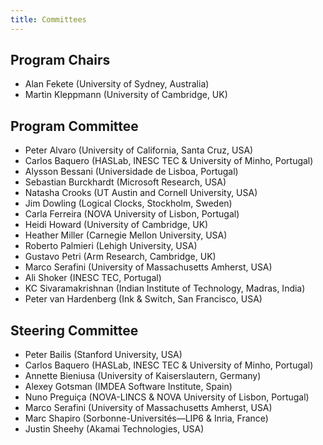 ```yaml
---
title: Committees
---
```


Program Chairs
--------------

* Alan Fekete (University of Sydney, Australia)
* Martin Kleppmann (University of Cambridge, UK)

Program Committee
-----------------

* Peter Alvaro (University of California, Santa Cruz, USA)
* Carlos Baquero (HASLab, INESC TEC & University of Minho, Portugal)
* Alysson Bessani (Universidade de Lisboa, Portugal)
* Sebastian Burckhardt (Microsoft Research, USA)
* Natasha Crooks (UT Austin and Cornell University, USA)
* Jim Dowling (Logical Clocks, Stockholm, Sweden)
* Carla Ferreira (NOVA University of Lisbon, Portugal)
* Heidi Howard (University of Cambridge, UK)
* Heather Miller (Carnegie Mellon University, USA)
* Roberto Palmieri (Lehigh University, USA)
* Gustavo Petri (Arm Research, Cambridge, UK)
* Marco Serafini (University of Massachusetts Amherst, USA)
* Ali Shoker (INESC TEC, Portugal)
* KC Sivaramakrishnan (Indian Institute of Technology, Madras, India)
* Peter van Hardenberg (Ink & Switch, San Francisco, USA)

Steering Committee
------------------

* Peter Bailis (Stanford University, USA)
* Carlos Baquero (HASLab, INESC TEC & University of Minho, Portugal)
* Annette Bieniusa (University of Kaiserslautern, Germany)
* Alexey Gotsman (IMDEA Software Institute, Spain)
* Nuno Preguiça (NOVA-LINCS & NOVA University of Lisbon, Portugal)
* Marco Serafini (University of Massachusetts Amherst, USA)
* Marc Shapiro (Sorbonne-Universités—LIP6 & Inria, France)
* Justin Sheehy (Akamai Technologies, USA)
